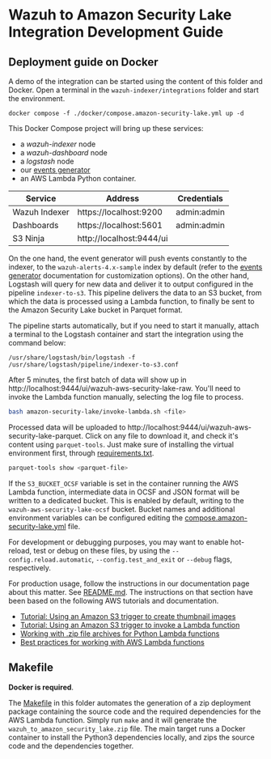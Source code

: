 # Wazuh to Amazon Security Lake Integration Development Guide

## Deployment guide on Docker

A demo of the integration can be started using the content of this folder and Docker. Open a terminal in the `wazuh-indexer/integrations` folder and start the environment.

```console
docker compose -f ./docker/compose.amazon-security-lake.yml up -d
```

This Docker Compose project will bring up these services:

- a _wazuh-indexer_ node
- a _wazuh-dashboard_ node
- a _logstash_ node
- our [events generator](../tools/events-generator/README.md)
- an AWS Lambda Python container.

| Service       | Address                  | Credentials     |
| ------------- | ------------------------ | --------------- |
| Wazuh Indexer | https://localhost:9200   | admin:admin     |
| Dashboards    | https://localhost:5601   | admin:admin     |
| S3 Ninja      | http://localhost:9444/ui |                 |

On the one hand, the event generator will push events constantly to the indexer, to the `wazuh-alerts-4.x-sample` index by default (refer to the [events generator](../tools/events-generator/README.md) documentation for customization options). On the other hand, Logstash will query for new data and deliver it to output configured in the pipeline `indexer-to-s3`. This pipeline delivers the data to an S3 bucket, from which the data is processed using a Lambda function, to finally be sent to the Amazon Security Lake bucket in Parquet format.

The pipeline starts automatically, but if you need to start it manually, attach a terminal to the Logstash container and start the integration using the command below:

```console
/usr/share/logstash/bin/logstash -f /usr/share/logstash/pipeline/indexer-to-s3.conf
```

After 5 minutes, the first batch of data will show up in http://localhost:9444/ui/wazuh-aws-security-lake-raw. You'll need to invoke the Lambda function manually, selecting the log file to process.

```bash
bash amazon-security-lake/invoke-lambda.sh <file>
```

Processed data will be uploaded to http://localhost:9444/ui/wazuh-aws-security-lake-parquet. Click on any file to download it, and check it's content using `parquet-tools`. Just make sure of installing the virtual environment first, through [requirements.txt](./requirements.txt).

```bash
parquet-tools show <parquet-file>
```

If the `S3_BUCKET_OCSF` variable is set in the container running the AWS Lambda function, intermediate data in OCSF and JSON format will be written to a dedicated bucket. This is enabled by default, writing to the `wazuh-aws-security-lake-ocsf` bucket. Bucket names and additional environment variables can be configured editing the [compose.amazon-security-lake.yml](../docker/compose.amazon-security-lake.yml) file.

For development or debugging purposes, you may want to enable hot-reload, test or debug on these files, by using the `--config.reload.automatic`, `--config.test_and_exit` or `--debug` flags, respectively.

For production usage, follow the instructions in our documentation page about this matter.
See [README.md](README.md). The instructions on that section have been based on the following AWS tutorials and documentation.

- [Tutorial: Using an Amazon S3 trigger to create thumbnail images](https://docs.aws.amazon.com/lambda/latest/dg/with-s3-tutorial.html)
- [Tutorial: Using an Amazon S3 trigger to invoke a Lambda function](https://docs.aws.amazon.com/lambda/latest/dg/with-s3-example.html)
- [Working with .zip file archives for Python Lambda functions](https://docs.aws.amazon.com/lambda/latest/dg/python-package.html)
- [Best practices for working with AWS Lambda functions](https://docs.aws.amazon.com/lambda/latest/dg/best-practices.html)

## Makefile

**Docker is required**.

The [Makefile](./Makefile) in this folder automates the generation of a zip deployment package containing the source code and the required dependencies for the AWS Lambda function. Simply run `make` and it will generate the `wazuh_to_amazon_security_lake.zip` file. The main target runs a Docker container to install the Python3 dependencies locally, and zips the source code and the dependencies together.
